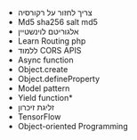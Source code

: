 #
##
###
* צריך לחזור על רקורסיה 
* Md5 sha256 salt md5
* אלגוריטם לוינשטיין
* Learn Routing php
* ללמוד CORS APIS
* Async function
* Object.create
* Object.defineProperty
* Model pattern
* Yield function*
* זליגת זיכרון
* TensorFlow
* Object-oriented Programming
 
